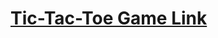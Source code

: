 <h1><a href="https://tic-tac-toe-javascript-smoky.vercel.app/" target="_blank"> Tic-Tac-Toe Game Link </a></h1>
